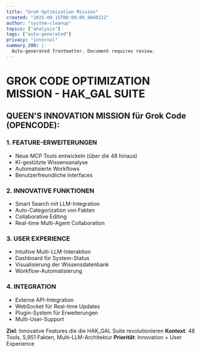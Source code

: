 ```yaml
---
title: "Grok Optimization Mission"
created: "2025-09-15T00:08:00.966022Z"
author: "system-cleanup"
topics: ["analysis"]
tags: ["auto-generated"]
privacy: "internal"
summary_200: |-
  Auto-generated frontmatter. Document requires review.
---
```


# GROK CODE OPTIMIZATION MISSION - HAK_GAL SUITE

## QUEEN'S INNOVATION MISSION für Grok Code (OPENCODE):

### 1. FEATURE-ERWEITERUNGEN
- Neue MCP Tools entwickeln (über die 48 hinaus)
- KI-gestützte Wissensanalyse
- Automatisierte Workflows
- Benutzerfreundliche Interfaces

### 2. INNOVATIVE FUNKTIONEN
- Smart Search mit LLM-Integration
- Auto-Categorization von Fakten
- Collaborative Editing
- Real-time Multi-Agent Collaboration

### 3. USER EXPERIENCE
- Intuitive Multi-LLM-Interaktion
- Dashboard für System-Status
- Visualisierung der Wissensdatenbank
- Workflow-Automatisierung

### 4. INTEGRATION
- Externe API-Integration
- WebSocket für Real-time Updates
- Plugin-System für Erweiterungen
- Multi-User-Support

**Ziel**: Innovative Features die die HAK_GAL Suite revolutionieren
**Kontext**: 48 Tools, 5,951 Fakten, Multi-LLM-Architektur
**Priorität**: Innovation + User Experience
